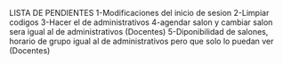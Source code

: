 LISTA DE PENDIENTES
1-Modificaciones del inicio de sesion
2-Limpiar codigos
3-Hacer el de administrativos
4-agendar salon y cambiar salon sera igual al de administrativos (Docentes)
5-Diponibilidad de salones, horario de grupo igual al de administrativos pero que solo lo puedan ver (Docentes)